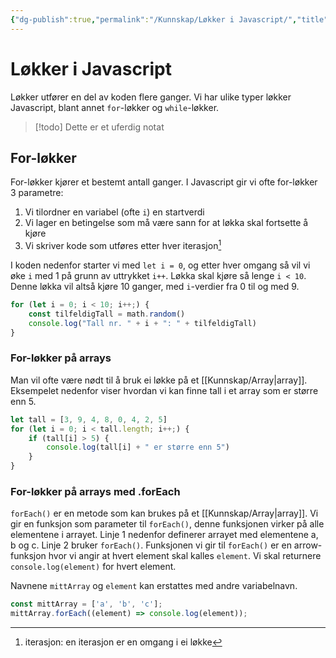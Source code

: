 ```yaml
---
{"dg-publish":true,"permalink":"/Kunnskap/Løkker i Javascript/","title":"Løkker i Javascript","tags":["javascript","it1"]}
---
```



# Løkker i Javascript
Løkker utfører en del av koden flere ganger. Vi har ulike typer løkker Javascript, blant annet `for`-løkker og `while`-løkker.

>[!todo] Dette er et uferdig notat
## For-løkker
For-løkker kjører et bestemt antall ganger. I Javascript gir vi ofte for-løkker 3 parametre:

1. Vi tilordner en variabel (ofte `i`) en startverdi
2. Vi lager en betingelse som må være sann for at løkka skal fortsette å kjøre
3. Vi skriver kode som utføres etter hver iterasjon[^1]

I koden nedenfor starter vi med `let i = 0`, og etter hver omgang så vil vi øke `i` med 1 på grunn av uttrykket `i++`. Løkka skal kjøre så lenge `i < 10`. Denne løkka vil altså kjøre 10 ganger, med `i`-verdier fra 0 til og med 9.

```js
for (let i = 0; i < 10; i++;) {
	const tilfeldigTall = math.random()
	console.log("Tall nr. " + i + ": " + tilfeldigTall)
}
```

### For-løkker på arrays
Man vil ofte være nødt til å bruk ei løkke på et [[Kunnskap/Array\|array]]. Eksempelet nedenfor viser hvordan vi kan finne tall i et array som er større enn 5. 

```js
let tall = [3, 9, 4, 8, 0, 4, 2, 5]
for (let i = 0; i < tall.length; i++;) {
	if (tall[i] > 5) {
		console.log(tall[i] + " er større enn 5")
	}
}
```

### For-løkker på arrays med .forEach
`forEach()` er en metode som kan brukes på et [[Kunnskap/Array\|array]]. Vi gir en funksjon som parameter til `forEach()`, denne funksjonen virker på alle elementene i arrayet. Linje 1 nedenfor definerer arrayet med elementene a, b og c. Linje 2 bruker `forEach()`. Funksjonen vi gir til `forEach()` er en arrow-funksjon hvor vi angir at hvert element skal kalles `element`. Vi skal returnere `console.log(element)` for hvert element.

Navnene `mittArray` og `element` kan erstattes med andre variabelnavn.

```js
const mittArray = ['a', 'b', 'c'];
mittArray.forEach((element) => console.log(element));
```

[^1]: iterasjon: en iterasjon er en omgang i ei løkke